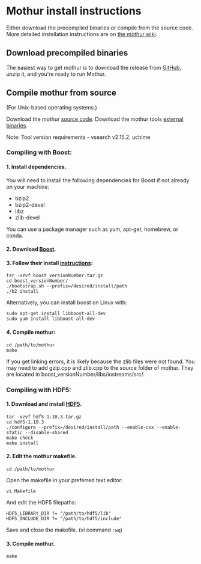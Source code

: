 # Mothur install instructions

Either download the precompiled binaries or compile from the source code. More detailed installation instructions are on [the mothur wiki](https://www.mothur.org/wiki/Installation).

## Download precompiled binaries

The easiest way to get mothur is to download the release from [GitHub]([GitHub](https://github.com/mothur/mothur/releases)), unzip it, and you're ready to run Mothur.

## Compile mothur from source
(For Unix-based operating systems.)

Download the mothur [source code](https://github.com/mothur/mothur).
Download the mothur tools [external binaries](https://github.com/mothur/mothur/releases/).

Note: Tool version requirements - vsearch v2.15.2, uchime

### Compiling with Boost:

#### 1. Install dependencies.

 You will need to install the following dependencies for Boost if not already on your machine:

* bzip2
* bzip2-devel
* libz
* zlib-devel

You can use a package manager such as yum, apt-get, homebrew, or conda.

#### 2. Download [Boost](http://www.boost.org). 

#### 3. Follow their install [instructions]( http://www.boost.org/doc/libs/1_58_0/more/getting_started/unix-variants.html#easy-build-and-install):

```
tar -xzvf boost_versionNumber.tar.gz
cd boost_versionNumber/
./bootstrap.sh --prefix=/desired/install/path
./b2 install
```
Alternatively, you can install boost on Linux with:
```
sudo apt-get install libboost-all-dev
sudo yum install libboost-all-dev
```

#### 4. Compile mothur:

```
cd /path/to/mothur
make
```

If you get linking errors, it is likely because the zlib files were not found. You may need to add gzip.cpp and zlib.cpp to the source folder of mothur.  They are located in boost_versionNumber/libs/iostreams/src/.


### Compiling with HDF5:

#### 1. Download and install [HDF5]( https://portal.hdfgroup.org/display/support/HDF5+1.10.3).

```
tar -xzvf hdf5-1.10.3.tar.gz
cd hdf5-1.10.3
./configure --prefix=/desired/install/path --enable-cxx --enable-static --disable-shared
make check
make install
```

#### 2. Edit the mothur makefile.

```
cd /path/to/mothur
```

Open the makefile in your preferred text editor:

```
vi Makefile
```

And edit the HDF5 filepaths:

```
HDF5_LIBRARY_DIR ?= "/path/to/hdf5/lib"
HDF5_INCLUDE_DIR ?= "/path/to/hdf5/include"
```

Save and close the makefile. (vi command `:wq`)

#### 3. Compile mothur.
```
make
```
